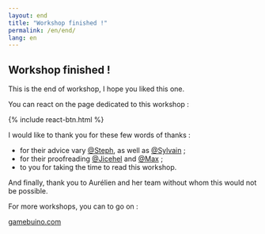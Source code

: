 ```yaml
---
layout: end
title: "Workshop finished !"
permalink: /en/end/
lang: en
---
```


## Workshop finished !

This is the end of workshop, I hope you liked this one.

You can react on the page dedicated to this workshop :

{% include react-btn.html %}

I would like to thank you for these few words of thanks :
* for their advice vary <a href="https://gamebuino.com/fr/@steph" class="external-link" >@Steph</a>, as well as <a href="https://gamebuino.com/fr/@sylvain" class="external-link" >@Sylvain</a> ;
* for their proofreading <a href="https://gamebuino.com/fr/@jicehel" class="external-link" >@Jicehel</a> and <a href="https://gamebuino.com/fr/@Max" class="external-link" >@Max</a> ;
* to you for taking the time to read this workshop.

And finally, thank you to Aurélien and her team without whom this would not be possible.

For more workshops, you can to go on :

<a href="https://gamebuino.com/fr/academy" role="button" class="btn btn-secondary" >gamebuino.com</a>
